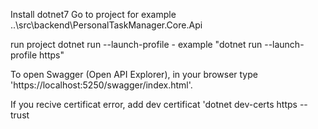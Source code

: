 Install dotnet7
Go to project for example ..\src\backend\PersonalTaskManager.Core.Api

run project
dotnet run --launch-profile <profile-name>
    - example "dotnet run --launch-profile https"

To open Swagger (Open API Explorer), in your browser type 'https://localhost:5250/swagger/index.html'.

If you recive certificat error, add dev certificat 'dotnet dev-certs https --trust